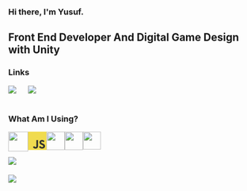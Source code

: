 ### Hi there, I'm Yusuf.

## Front End Developer And Digital Game Design with Unity

### Links

[<img width="40" src="https://unpkg.com/simple-icons@v5/icons/instagram.svg" align="left" />
][instagram]
[<img width="40" src="https://unpkg.com/simple-icons@v5/icons/steam.svg" align="left" />
][steam]

<br />
<br />



### What Am I Using?
<img src="https://www.cnjobs.dk/drupal/sites/default/files/2019-01/csharp-01.png" align="left" width="40" height="40">
<img src="https://raw.githubusercontent.com/github/explore/80688e429a7d4ef2fca1e82350fe8e3517d3494d/topics/javascript/javascript.png" align="left" width="37" height="37">
<img src="https://upload.wikimedia.org/wikipedia/commons/1/18/ISO_C%2B%2B_Logo.svg" align="left" width="37" height="37">
<img src="https://www.pngfind.com/pngs/m/642-6424738_launching-multiple-projects-in-jetbrains-rider-jetbrains-rider.png" align="left" width="37" height="37">
<img src="https://upload.wikimedia.org/wikipedia/commons/9/9a/Visual_Studio_Code_1.35_icon.svg" align="left" width="36" height="36">






<br />
<br />
<br />



<img src='https://github-readme-stats.vercel.app/api?username=yusuf-xq' >


<br />
<br />

<img src='https://github-readme-stats.vercel.app/api/top-langs/?username=yusuf-xq&layout=compact' >


[instagram]: https://www.instagram.com/yusufw.5/
[steam]: https://steamcommunity.com/id/justkatarina


